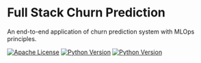 
# Full Stack Churn Prediction

An end-to-end application of churn prediction system with MLOps principles.


[![Apache License](https://img.shields.io/badge/License-Apache-red)](https://choosealicense.com/licenses/apache-2.0/)
[![Python Version](https://img.shields.io/badge/python-v3.8-green)](https://www.python.org/downloads/release/python-380/)
[![Python Version](https://img.shields.io/badge/mlflow-v2.0-blue)](https://www.python.org/downloads/release/python-380/)
